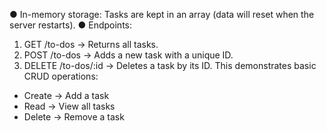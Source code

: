 ● In-memory storage: Tasks are kept in an array (data will reset when the server restarts).
● Endpoints:
1. GET /to-dos → Returns all tasks.
2. POST /to-dos → Adds a new task with a unique ID.
3. DELETE /to-dos/:id → Deletes a task by its ID.
This demonstrates basic CRUD operations:
- Create → Add a task
- Read → View all tasks
- Delete → Remove a task
